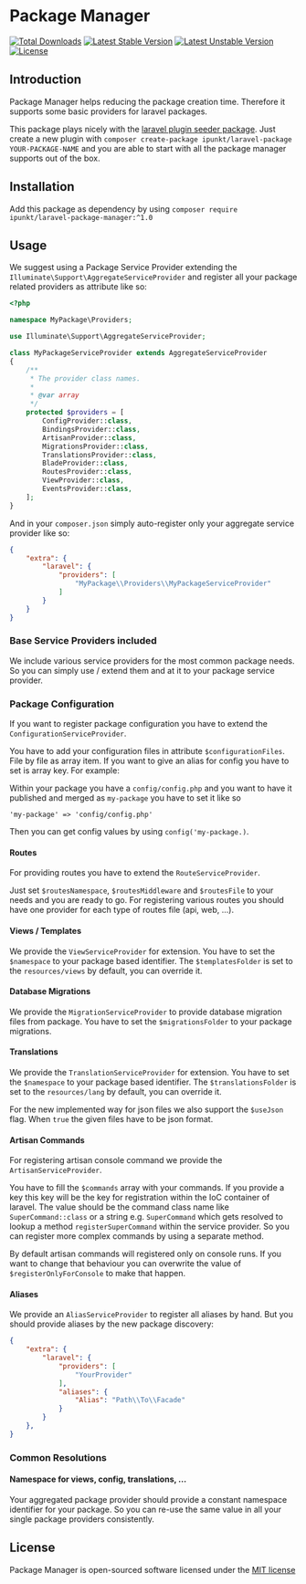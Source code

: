 # Package Manager

[![Total Downloads](https://poser.pugx.org/ipunkt/laravel-package-manager/d/total.svg)](https://packagist.org/packages/ipunkt/laravel-package-manager)
[![Latest Stable Version](https://poser.pugx.org/ipunkt/laravel-package-manager/v/stable.svg)](https://packagist.org/packages/ipunkt/laravel-package-manager)
[![Latest Unstable Version](https://poser.pugx.org/ipunkt/laravel-package-manager/v/unstable.svg)](https://packagist.org/packages/ipunkt/laravel-package-manager)
[![License](https://poser.pugx.org/ipunkt/laravel-package-manager/license.svg)](https://packagist.org/packages/ipunkt/laravel-package-manager)

## Introduction

Package Manager helps reducing the package creation time. Therefore it supports some basic providers for laravel packages.

This package plays nicely with the [laravel plugin seeder package](https://github.com/ipunkt/laravel-package). Just create a new plugin with `composer create-package ipunkt/laravel-package YOUR-PACKAGE-NAME` and you are able to start with all the package manager supports out of the box.

## Installation

Add this package as dependency by using `composer require ipunkt/laravel-package-manager:^1.0`


## Usage

We suggest using a Package Service Provider extending the `Illuminate\Support\AggregateServiceProvider` and register all your package related providers as attribute like so:

```php
<?php

namespace MyPackage\Providers;

use Illuminate\Support\AggregateServiceProvider;

class MyPackageServiceProvider extends AggregateServiceProvider
{
	/**
	 * The provider class names.
	 *
	 * @var array
	 */
	protected $providers = [
		ConfigProvider::class,
		BindingsProvider::class,
		ArtisanProvider::class,
		MigrationsProvider::class,
		TranslationsProvider::class,
		BladeProvider::class,
		RoutesProvider::class,
		ViewProvider::class,
		EventsProvider::class,
	];
}
```

And in your `composer.json` simply auto-register only your aggregate service provider like so:

```json
{
	"extra": {
        "laravel": {
            "providers": [
                "MyPackage\\Providers\\MyPackageServiceProvider"
            ]
        }
    }
}
```

### Base Service Providers included

We include various service providers for the most common package needs. So you can simply use / extend them and at it to your package service provider.

### Package Configuration

If you want to register package configuration you have to extend the `ConfigurationServiceProvider`.

You have to add your configuration files in attribute `$configurationFiles`. File by file as array item. If you want to give an alias for config you have to set is array key. For example:

Within your package you have a `config/config.php` and you want to have it published and merged as `my-package` you have to set it like so

`'my-package' => 'config/config.php'`

Then you can get config values by using `config('my-package.)`.

#### Routes

For providing routes you have to extend the `RouteServiceProvider`.

Just set `$routesNamespace`, `$routesMiddleware` and `$routesFile` to your needs and you are ready to go. For registering various routes you should have one provider for each type of routes file (api, web, ...).

#### Views / Templates

We provide the `ViewServiceProvider` for extension. You have to set the `$namespace` to your package based identifier. The `$templatesFolder` is set to the `resources/views` by default, you can override it.

#### Database Migrations

We provide the `MigrationServiceProvider` to provide database migration files from package. You have to set the `$migrationsFolder` to your package migrations.

#### Translations

We provide the `TranslationServiceProvider` for extension. You have to set the `$namespace` to your package based identifier. The `$translationsFolder` is set to the `resources/lang` by default, you can override it.

For the new implemented way for json files we also support the `$useJson` flag. When `true` the given files have to be json format.

#### Artisan Commands

For registering artisan console command we provide the `ArtisanServiceProvider`.

You have to fill the `$commands` array with your commands. If you provide a key this key will be the key for registration within the IoC container of laravel. The value should be the command class name like `SuperCommand::class` or a string e.g. `SuperCommand` which gets resolved to lookup a method `registerSuperCommand` within the service provider. So you can register more complex commands by using a separate method.

By default artisan commands will registered only on console runs. If you want to change that behaviour you can overwrite the value of `$registerOnlyForConsole` to make that happen.

#### Aliases

We provide an `AliasServiceProvider` to register all aliases by hand. But you should provide aliases by the new package discovery:
```json
{
	"extra": {
		"laravel": {
			"providers": [
				"YourProvider"
			],
			"aliases": {
				"Alias": "Path\\To\\Facade"
			}
		}
	},
}
```

### Common Resolutions

#### Namespace for views, config, translations, ...

Your aggregated package provider should provide a constant namespace identifier for your package. So you can re-use the same value in all your single package providers consistently.

## License

Package Manager is open-sourced software licensed under the [MIT license](http://opensource.org/licenses/MIT)
